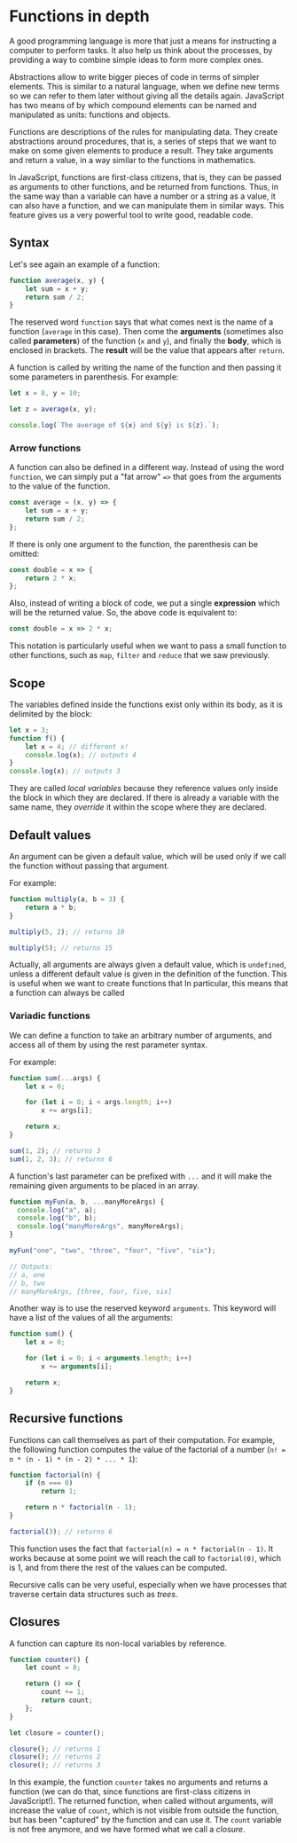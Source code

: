 # Functions in depth

A good programming language is more that just a means for instructing
a computer to perform tasks. It also help us think about the
processes, by providing a way to combine simple ideas to form more
complex ones.

Abstractions allow to write bigger pieces of code in terms of simpler
elements. This is similar to a natural language, when we define new
terms so we can refer to them later without giving all the details
again. JavaScript has two means of by which compound elements can be
named and manipulated as units: functions and objects.

Functions are descriptions of the rules for manipulating data. They
create abstractions around procedures, that is, a series of steps that
we want to make on some given elements to produce a result. They take
arguments and return a value, in a way similar to the functions in
mathematics.

In JavaScript, functions are first-class citizens, that is, they can
be passed as arguments to other functions, and be returned from
functions. Thus, in the same way than a variable can have a number or
a string as a value, it can also have a function, and we can
manipulate them in similar ways. This feature gives us a very powerful
tool to write good, readable code.

## Syntax

Let's see again an example of a function:

```js
function average(x, y) {
    let sum = x + y;
    return sum / 2;
}
```

The reserved word `function` says that what comes next is the name of
a function (`average` in this case). Then come the **arguments**
(sometimes also called **parameters**) of the function (`x` and `y`),
and finally the **body**, which is enclosed in brackets. The
**result** will be the value that appears after `return`.

A function is called by writing the name of the function and then
passing it some parameters in parenthesis. For example:

```js
let x = 8, y = 10;

let z = average(x, y);

console.log(`The average of ${x} and ${y} is ${z}.`);
```

### Arrow functions

A function can also be defined in a different way. Instead of using
the word `function`, we can simply put a "fat arrow" `=>` that goes
from the arguments to the value of the function.

```js
const average = (x, y) => {
    let sum = x + y;
    return sum / 2;
};
```

If there is only one argument to the function, the parenthesis can be
omitted:

```js
const double = x => {
    return 2 * x;
};
```

Also, instead of writing a block of code, we put a single **expression**
which will be the returned value. So, the above code is equivalent to:

```js
const double = x => 2 * x;
```

This notation is particularly useful when we want to pass a small
function to other functions, such as `map`, `filter` and `reduce` that
we saw previously.

## Scope

The variables defined inside the functions exist only within its body,
as it is delimited by the block:

```js
let x = 3;
function f() {
    let x = 4; // different x!
    console.log(x); // outputs 4
}
console.log(x); // outputs 3
```

They are called *local variables* because they reference values only
inside the block in which they are declared. If there is already a
variable with the same name, they *override* it within the scope where
they are declared.

## Default values

An argument can be given a default value, which will be used only if
we call the function without passing that argument.

For example:

```js
function multiply(a, b = 3) {
    return a * b;
}

multiply(5, 2); // returns 10

multiply(5); // returns 15
```

Actually, all arguments are always given a default value, which is
`undefined`, unless a different default value is given in the
definition of the function. This is useful when we want to create functions that
In particular, this means that a function can always be called

### Variadic functions

We can define a function to take an arbitrary number of arguments, and
access all of them by using the rest parameter syntax.

For example:

```js
function sum(...args) {
    let x = 0;

    for (let i = 0; i < args.length; i++)
        x += args[i];

    return x;
}

sum(1, 2); // returns 3
sum(1, 2, 3); // returns 6
```

A function's last parameter can be prefixed with `...` and it will
make the remaining given arguments to be placed in an array.

```js
function myFun(a, b, ...manyMoreArgs) {
  console.log("a", a);
  console.log("b", b);
  console.log("manyMoreArgs", manyMoreArgs);
}

myFun("one", "two", "three", "four", "five", "six");

// Outputs:
// a, one
// b, two
// manyMoreArgs, [three, four, five, six]
```

Another way is to use the reserved keyword `arguments`. This keyword
will have a list of the values of all the arguments:

```js
function sum() {
    let x = 0;

    for (let i = 0; i < arguments.length; i++)
        x += arguments[i];

    return x;
}
```

## Recursive functions

Functions can call themselves as part of their computation. For
example, the following function computes the value of the factorial of
a number (`n! = n * (n - 1) * (n - 2) * ... * 1`):

```js
function factorial(n) {
    if (n === 0)
        return 1;

    return n * factorial(n - 1);
}

factorial(3); // returns 6
```

This function uses the fact that `factorial(n) = n * factorial(n -
1)`. It works because at some point we will reach the call to
`factorial(0)`, which is 1, and from there the rest of the values can
be computed.

Recursive calls can be very useful, especially when we have processes
that traverse certain data structures such as *trees*.

## Closures

A function can capture its non-local variables by reference.

```js
function counter() {
    let count = 0;

    return () => {
        count += 1;
        return count;
    };
}

let closure = counter();

closure(); // returns 1
closure(); // returns 2
closure(); // returns 3
```

In this example, the function `counter` takes no arguments and returns
a function (we can do that, since functions are first-class citizens
in JavaScript!). The returned function, when called without arguments,
will increase the value of `count`, which is not visible from outside
the function, but has been "captured" by the function and can use
it. The `count` variable is not free anymore, and we have formed what
we call a *closure*.
